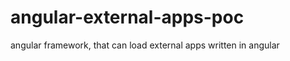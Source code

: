 angular-external-apps-poc
=========================

angular framework, that can load external apps written in angular
